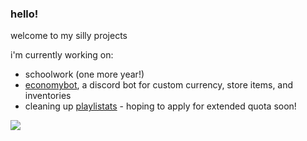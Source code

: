 ### hello!
welcome to my silly projects

i'm currently working on:
- schoolwork (one more year!)
- [economybot](https://github.com/leesgrey/economy), a discord bot for custom currency, store items, and inventories
- cleaning up [playlistats](https://github.com/leesgrey/playlistats) - hoping to apply for extended quota soon!

![](https://web.archive.org/web/20090829185756/http://geocities.com/Area51/Orion/1806/dance/alien23.gif)

<!--
**leesgrey/leesgrey** is a ✨ _special_ ✨ repository because its `README.md` (this file) appears on your GitHub profile.

Here are some ideas to get you started:

- 🔭 I’m currently working on ...
- 🌱 I’m currently learning ...
- 👯 I’m looking to collaborate on ...
- 🤔 I’m looking for help with ...
- 💬 Ask me about ...
- 📫 How to reach me: ...
- 😄 Pronouns: ...
- ⚡ Fun fact: ...
-->
